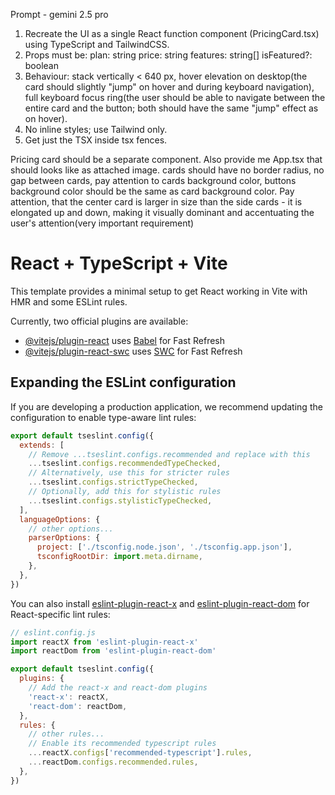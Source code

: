 Prompt - gemini 2.5 pro
1. Recreate the UI as a single React function component (PricingCard.tsx) using TypeScript and TailwindCSS.
2. Props must be: plan: string price: string features: string[] isFeatured?: boolean
3. Behaviour: stack vertically < 640 px, hover elevation on desktop(the card should slightly "jump" on hover and during keyboard navigation), full keyboard focus ring(the user should be able to navigate between the entire card and the button; both should have the same "jump" effect as on hover).
4. No inline styles; use Tailwind only.
5. Get just the TSX inside tsx fences. 

Pricing card should be a separate component. Also provide me App.tsx that should looks like as attached image. cards should have no border radius, no gap between cards, pay attention to cards background color, buttons background color should be the same as card background color. Pay attention, that the center card is larger in size than the side cards - it is elongated up and down, making it visually dominant and accentuating the user's attention(very important requirement)



# React + TypeScript + Vite

    



This template provides a minimal setup to get React working in Vite with HMR and some ESLint rules.

Currently, two official plugins are available:

- [@vitejs/plugin-react](https://github.com/vitejs/vite-plugin-react/blob/main/packages/plugin-react) uses [Babel](https://babeljs.io/) for Fast Refresh
- [@vitejs/plugin-react-swc](https://github.com/vitejs/vite-plugin-react/blob/main/packages/plugin-react-swc) uses [SWC](https://swc.rs/) for Fast Refresh

## Expanding the ESLint configuration

If you are developing a production application, we recommend updating the configuration to enable type-aware lint rules:

```js
export default tseslint.config({
  extends: [
    // Remove ...tseslint.configs.recommended and replace with this
    ...tseslint.configs.recommendedTypeChecked,
    // Alternatively, use this for stricter rules
    ...tseslint.configs.strictTypeChecked,
    // Optionally, add this for stylistic rules
    ...tseslint.configs.stylisticTypeChecked,
  ],
  languageOptions: {
    // other options...
    parserOptions: {
      project: ['./tsconfig.node.json', './tsconfig.app.json'],
      tsconfigRootDir: import.meta.dirname,
    },
  },
})
```

You can also install [eslint-plugin-react-x](https://github.com/Rel1cx/eslint-react/tree/main/packages/plugins/eslint-plugin-react-x) and [eslint-plugin-react-dom](https://github.com/Rel1cx/eslint-react/tree/main/packages/plugins/eslint-plugin-react-dom) for React-specific lint rules:

```js
// eslint.config.js
import reactX from 'eslint-plugin-react-x'
import reactDom from 'eslint-plugin-react-dom'

export default tseslint.config({
  plugins: {
    // Add the react-x and react-dom plugins
    'react-x': reactX,
    'react-dom': reactDom,
  },
  rules: {
    // other rules...
    // Enable its recommended typescript rules
    ...reactX.configs['recommended-typescript'].rules,
    ...reactDom.configs.recommended.rules,
  },
})
```
